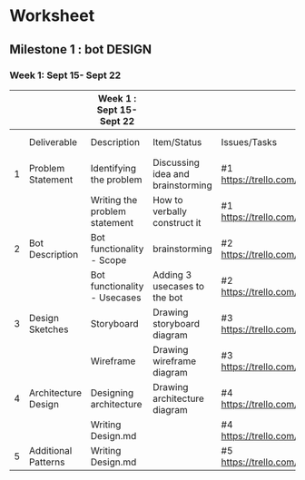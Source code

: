 


# Worksheet

## Milestone 1 : bot DESIGN

### Week 1: Sept 15- Sept   22

|   |                     | Week 1 : Sept 15- Sept   22    |                                       |              |                |             |        |
|---|---------------------|--------------------------------|---------------------------------------|--------------|----------------|-------------|--------|
|   | Deliverable         |    Description                            | Item/Status                    | Issues/Tasks                          | Team Members | Estimated Date | Actual Date |        |
| 1 | Problem Statement   | Identifying the problem        | Discussing idea and brainstorming     | #1 https://trello.com/c/jXrFcxkN          | All            | 16-Sep      | 16-Sep |
|   |                     | Writing the problem statement      | How to verbally construct it          | #1 https://trello.com/c/jXrFcxkN          | All            | 17-Sep      | 17-Sep |
| 2 | Bot Description     | Bot functionality - Scope      | brainstorming     | #2  https://trello.com/c/GZ7zq26s         | All            | 18-Sep      | 18-Sep |
|   |                     | Bot functionality - Usecases| Adding 3 usecases to the bot | #2  https://trello.com/c/GZ7zq26s         | All            | 19-Sep      | 19-Sep |
| 3 | Design Sketches     | Storyboard                     | Drawing storyboard diagram            | #3   https://trello.com/c/1tWzGuVQ        | Akriti          | 21-Sep      | 21-Sep |
|   |                     | Wireframe                      | Drawing wireframe diagram             | #3   https://trello.com/c/1tWzGuVQ        | Shaishav Prerit   | 21-Sep      | 21-Sep |
| 4 | Architecture Design | Designing architecture         | Drawing architecture diagram          | #4  https://trello.com/c/Cl351cN4         | Ankur Jaydeep    | 21-Sep      | 21-Sep |
|   |                     | Writing Design.md            |                                       | #4   https://trello.com/c/Cl351cN4        | All    | 22-Sep      | 22-Sep |
| 5 | Additional Patterns | Writing Design.md            |                                       | #5  https://trello.com/c/SxTvgYAM         | All            | 21-Sep      | 21-Sep |
